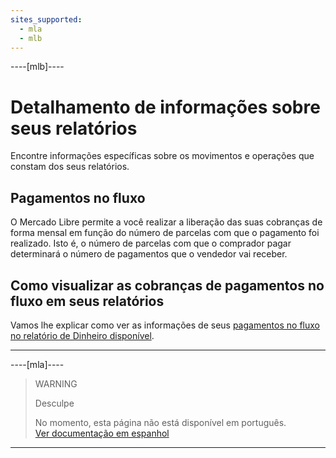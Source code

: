 ```yaml
---
sites_supported:
  - mla
  - mlb
---
```


----[mlb]---- 

# Detalhamento de informações sobre seus relatórios

Encontre informações específicas sobre os movimentos e operações que constam dos seus relatórios.

## Pagamentos no fluxo

O Mercado Libre permite a você realizar a liberação das suas cobranças de forma mensal em função do número de parcelas com que o pagamento foi realizado. Isto é, o número de parcelas com que o comprador pagar determinará o número de pagamentos que o vendedor vai receber.

## Como visualizar as cobranças de pagamentos no fluxo em seus relatórios

Vamos lhe explicar como ver as informações de seus [pagamentos no fluxo
 no relatório de Dinheiro disponível](https://www.mercadopago[FAKER][URL][DOMAIN]/developers/pt/guides/manage-account/reports/extra/pnf-bank).

------------

----[mla]---- 

> WARNING
>
> Desculpe
>
> No momento, esta página não está disponível em português.<br>
> [Ver documentação em espanhol](https://www.mercadopago[FAKER][URL][DOMAIN]/developers/es/guides/manage-account/reports/extra/reports-information-details)

------------
